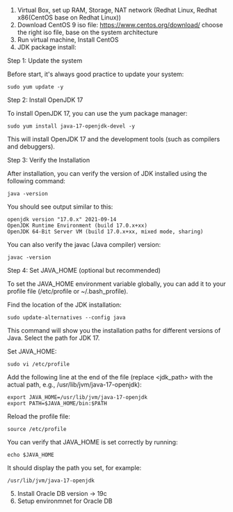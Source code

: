 1. Virtual Box, set up RAM, Storage, NAT network (Redhat Linux, Redhat x86(CentOS base on Redhat Linux))
2. Download CentOS 9 iso file: https://www.centos.org/download/
   choose the right iso file, base on the system architecture
3. Run virtual machine, Install CentOS
4. JDK package install:
   
Step 1: Update the system

Before start, it's always good practice to update your system:
```
sudo yum update -y
```
Step 2: Install OpenJDK 17

To install OpenJDK 17, you can use the yum package manager:
```
sudo yum install java-17-openjdk-devel -y
```
This will install OpenJDK 17 and the development tools (such as compilers and debuggers).

Step 3: Verify the Installation

After installation, you can verify the version of JDK installed using the following command:
```
java -version
```
You should see output similar to this:
```
openjdk version "17.0.x" 2021-09-14
OpenJDK Runtime Environment (build 17.0.x+xx)
OpenJDK 64-Bit Server VM (build 17.0.x+xx, mixed mode, sharing)
```
You can also verify the javac (Java compiler) version:
```
javac -version
```
Step 4: Set JAVA_HOME (optional but recommended)

To set the JAVA_HOME environment variable globally, you can add it to your profile file (/etc/profile or ~/.bash_profile).

Find the location of the JDK installation:
```
sudo update-alternatives --config java
```
This command will show you the installation paths for different versions of Java. Select the path for JDK 17.

Set JAVA_HOME:
```
sudo vi /etc/profile
```
Add the following line at the end of the file (replace <jdk_path> with the actual path, e.g., /usr/lib/jvm/java-17-openjdk):
```
export JAVA_HOME=/usr/lib/jvm/java-17-openjdk
export PATH=$JAVA_HOME/bin:$PATH
```
Reload the profile file:
```
source /etc/profile
```
You can verify that JAVA_HOME is set correctly by running:
```
echo $JAVA_HOME
```
It should display the path you set, for example:
```
/usr/lib/jvm/java-17-openjdk
```

5. Install Oracle DB version -> 19c
6. Setup environmnet for Oracle DB

